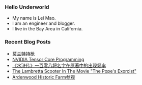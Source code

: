 ### Hello Underworld

- My name is Lei Mao.
- I am an engineer and blogger.
- I live in the Bay Area in California.


### Recent Blog Posts

<!-- BLOG-POST-LIST:START -->
- [莫兰特持枪](https://leimao.github.io/essay/%E8%8E%AB%E5%85%B0%E7%89%B9%E6%8C%81%E6%9E%AA/)
- [NVIDIA Tensor Core Programming](https://leimao.github.io/blog/NVIDIA-Tensor-Core-Programming/)
- [《水浒传》一百零八将名字在原著中的出现频率](https://leimao.github.io/essay/%E6%B0%B4%E6%B5%92%E4%BC%A0%E4%B8%80%E7%99%BE%E9%9B%B6%E5%85%AB%E5%B0%86%E5%90%8D%E5%AD%97%E5%9C%A8%E5%8E%9F%E8%91%97%E4%B8%AD%E7%9A%84%E5%87%BA%E7%8E%B0%E9%A2%91%E7%8E%87/)
- [The Lambretta Scooter In The Movie &quot;The Pope&#39;s Exorcist&quot;](https://leimao.github.io/blog/Lambretta-Scooter-The-Popes-Exorcist/)
- [Ardenwood Historic Farm参观](https://leimao.github.io/life/Ardenwood-Historic-Farm/)
<!-- BLOG-POST-LIST:END -->
